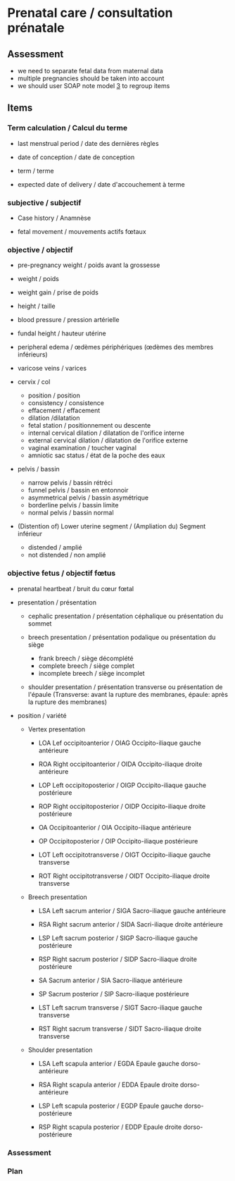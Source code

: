 # Prenatal care / consultation prénatale                                      
                                                                                
## Assessment                                                                 
* we need to separate fetal data from maternal data                             
* multiple pregnancies should be taken into account                             
* we should user SOAP note model [3] to regroup items                           
                                                                                
[3]: https://en.wikipedia.org/wiki/SOAP_note                                    
                                                                                
## Items                                                                      
                                                                                
### Term calculation / Calcul du terme                                          
                                                                                
* last menstrual period / date des dernières règles                         
                                                                                
* date of conception / date de conception                                   
                                                                                
* term / terme                                                              

* expected date of delivery / date d'accouchement à terme                                                                            
                                                                                
### subjective / subjectif                                                      
                                                                                
* Case history / Anamnèse                                                   
                                                                                
* fetal movement / mouvements actifs fœtaux

### objective / objectif                                                        
                                                                                
* pre-pregnancy weight / poids avant la grossesse                           
                                                                                
* weight / poids                                                            
                                                                                
* weight gain / prise de poids                                              
                                                                                
* height / taille                                                           
                                                                                
* blood pressure / pression artérielle                                      
                                                                                
* fundal height / hauteur utérine                                           
                                                                                
* peripheral edema  / œdèmes périphériques (œdèmes des membres inférieurs)  
                                                                                
* varicose veins / varices                                                  
                                                                                
* cervix / col
    * position / position
    * consistency / consistence
    * effacement / effacement
    * dilation /dilatation
    * fetal station / positionnement ou descente
    * internal cervical dilation / dilatation de l'orifice interne
    * external cervical dilation / dilatation de l'orifice externe
    * vaginal examination / toucher vaginal
    * amniotic sac status / état de la poche des eaux

* pelvis / bassin
    * narrow pelvis  / bassin rétréci
    * funnel pelvis / bassin en entonnoir
    * asymmetrical pelvis / bassin asymétrique
    * borderline pelvis  / bassin limite
    * normal pelvis / bassin normal                                                        

* (Distention of) Lower uterine segment / (Ampliation du) Segment inférieur
    * distended / amplié
    * not distended / non amplié

                                                                                
### objective fetus / objectif fœtus                                            
                                                                                
  * prenatal heartbeat / bruit du cœur fœtal                                  
                                                                                
  * presentation / présentation                                               
                                                                                
    * cephalic presentation / présentation céphalique ou présentation du sommet
                                                                                
    * breech presentation / présentation podalique ou présentation du siège

        * frank breech / siège décomplété
        * complete breech / siège complet
        * incomplete breech / siège incomplet
     
    * shoulder presentation / présentation transverse ou présentation de l'épaule
(Transverse: avant la rupture des membranes, épaule: après la rupture des membranes)
  
  * position / variété

    * Vertex presentation
      
        * LOA Lef occipitoanterior / OIAG Occipito-iliaque gauche antérieure

        * ROA Right occipitoanterior / OIDA Occipito-iliaque droite antérieure 

        * LOP Left occipitoposterior / OIGP Occipito-iliaque gauche postérieure

        * ROP Right occipitoposterior / OIDP Occipito-iliaque droite postérieure

        * OA Occipitoanterior / OIA Occipito-iliaque antérieure

        * OP Occipitoposterior / OIP Occipito-iliaque postérieure

        * LOT Left occipitotransverse / OIGT Occipito-iliaque gauche transverse

        * ROT Right occipitotransverse / OIDT Occipito-iliaque droite transverse

    * Breech presentation

        * LSA Left sacrum anterior / SIGA Sacro-iliaque gauche antérieure

        * RSA Right sacrum anterior / SIDA Sacri-iliaque droite antérieure

        * LSP Left sacrum posterior / SIGP Sacro-iliaque gauche postérieure

        * RSP Right sacrum posterior / SIDP Sacro-iliaque droite postérieure

        * SA Sacrum anterior / SIA Sacro-iliaque antérieure

        * SP Sacrum posterior / SIP Sacro-iliaque postérieure

        * LST Left sacrum transverse / SIGT Sacro-iliaque gauche transverse

        * RST Right sacrum transverse / SIDT Sacro-iliaque droite transverse

    * Shoulder presentation

        * LSA Left scapula anterior / EGDA Epaule gauche dorso-antérieure

        * RSA Right scapula anterior / EDDA Epaule droite dorso-antérieure

        * LSP Left scapula posterior / EGDP Epaule gauche dorso-postérieure

        * RSP Right scapula posterior / EDDP Epaule droite dorso-postérieure


### Assessment                                                                  
                                                                                
### Plan
